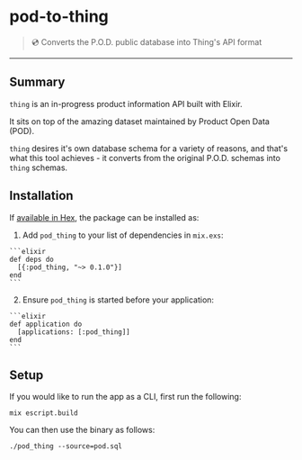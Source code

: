 # pod-to-thing

> :cd: Converts the P.O.D. public database into Thing's API format

---

## Summary

`thing` is an in-progress product information API built with Elixir.

It sits on top of the amazing dataset maintained by Product Open Data (POD).

`thing` desires it's own database schema for a variety of reasons, and that's what this tool achieves - it converts from the original P.O.D. schemas into `thing` schemas.

## Installation

If [available in Hex](https://hex.pm/docs/publish), the package can be installed as:

  1. Add `pod_thing` to your list of dependencies in `mix.exs`:

    ```elixir
    def deps do
      [{:pod_thing, "~> 0.1.0"}]
    end
    ```

  2. Ensure `pod_thing` is started before your application:

    ```elixir
    def application do
      [applications: [:pod_thing]]
    end
    ```

## Setup

If you would like to run the app as a CLI, first run the following:

`mix escript.build`

You can then use the binary as follows:

`./pod_thing --source=pod.sql`
